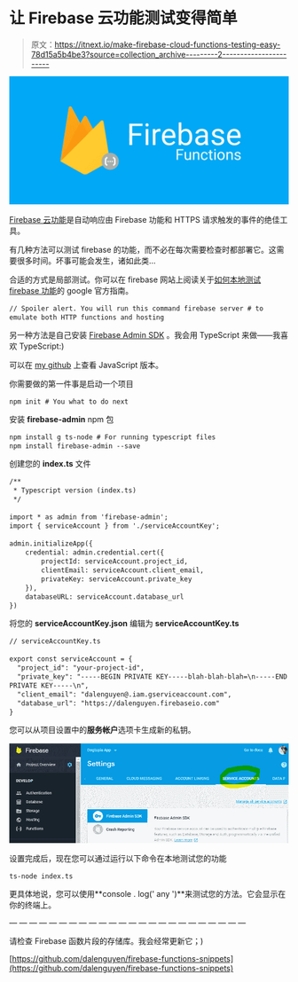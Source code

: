 # 让 Firebase 云功能测试变得简单

> 原文：<https://itnext.io/make-firebase-cloud-functions-testing-easy-78d15a5b4be3?source=collection_archive---------2----------------------->

![](img/4c161f1fc512a9a6dfbb7a64de7de297.png)

[Firebase 云功能](https://firebase.google.com/docs/functions/)是自动响应由 Firebase 功能和 HTTPS 请求触发的事件的绝佳工具。

有几种方法可以测试 firebase 的功能，而不必在每次需要检查时都部署它。这需要很多时间。坏事可能会发生，诸如此类…

合适的方式是局部测试。你可以在 firebase 网站上阅读关于[如何本地测试 firebase 功能](https://firebase.google.com/docs/functions/local-emulator)的 google 官方指南。

```
// Spoiler alert. You will run this command firebase server # to emulate both HTTP functions and hosting
```

另一种方法是自己安装 [Firebase Admin SDK](https://firebase.google.com/docs/admin/setup) 。我会用 TypeScript 来做——我喜欢 TypeScript:)

可以在 [my github](https://github.com/dalenguyen/firebase-functions-snippets/blob/master/local-test-easy.js) 上查看 JavaScript 版本。

你需要做的第一件事是启动一个项目

```
npm init # You what to do next
```

安装 **firebase-admin** npm 包

```
npm install g ts-node # For running typescript files
npm install firebase-admin --save
```

创建您的 **index.ts** 文件

```
/**
 * Typescript version (index.ts)
 */ 

import * as admin from 'firebase-admin';
import { serviceAccount } from './serviceAccountKey';

admin.initializeApp({
    credential: admin.credential.cert({
        projectId: serviceAccount.project_id,
        clientEmail: serviceAccount.client_email,
        privateKey: serviceAccount.private_key
    }),
    databaseURL: serviceAccount.database_url
})
```

将您的 **serviceAccountKey.json** 编辑为 **serviceAccountKey.ts**

```
// serviceAccountKey.ts

export const serviceAccount = {
  "project_id": "your-project-id",  
  "private_key": "-----BEGIN PRIVATE KEY-----blah-blah-blah=\n-----END PRIVATE KEY-----\n",
  "client_email": "dalenguyen@.iam.gserviceaccount.com",  
  "database_url": "https://dalenguyen.firebaseio.com"
}
```

您可以从项目设置中的**服务帐户**选项卡生成新的私钥。

![](img/348d2b09d94c27601a2c803cdf35dbc1.png)

设置完成后，现在您可以通过运行以下命令在本地测试您的功能

```
ts-node index.ts 
```

更具体地说，您可以使用**console . log(' any ')**来测试您的方法。它会显示在你的终端上。

— — — — — — — — — — — — — — — — — — — — — — — —

请检查 Firebase 函数片段的存储库。我会经常更新它；)

[https://github.com/dalenguyen/firebase-functions-snippets](https://github.com/dalenguyen/firebase-functions-snippets)